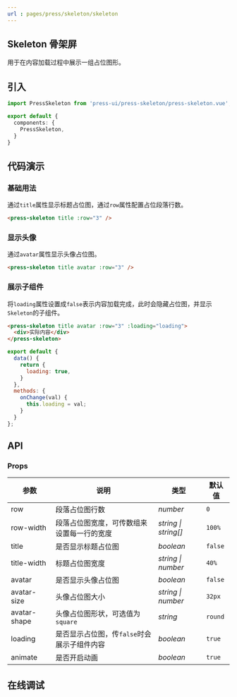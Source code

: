 ```yaml
---
url : pages/press/skeleton/skeleton
---
```


## Skeleton 骨架屏

用于在内容加载过程中展示一组占位图形。


## 引入

```ts
import PressSkeleton from 'press-ui/press-skeleton/press-skeleton.vue';

export default {
  components: {
    PressSkeleton,
  }
}
```

## 代码演示

### 基础用法

通过`title`属性显示标题占位图，通过`row`属性配置占位段落行数。

```html
<press-skeleton title :row="3" />
```

### 显示头像

通过`avatar`属性显示头像占位图。

```html
<press-skeleton title avatar :row="3" />
```

### 展示子组件

将`loading`属性设置成`false`表示内容加载完成，此时会隐藏占位图，并显示`Skeleton`的子组件。

```html
<press-skeleton title avatar :row="3" :loading="loading">
  <div>实际内容</div>
</press-skeleton>
```

```js
export default {
  data() {
    return {
      loading: true,
    }
  },
  methods: {
    onChange(val) {
      this.loading = val;
    }
  }
};
```

## API

### Props

| 参数         | 说明                                        | 类型                 | 默认值  |
| ------------ | ------------------------------------------- | -------------------- | ------- |
| row          | 段落占位图行数                              | _number_             | `0`     |
| row-width    | 段落占位图宽度，可传数组来设置每一行的宽度  | _string \| string[]_ | `100%`  |
| title        | 是否显示标题占位图                          | _boolean_            | `false` |
| title-width  | 标题占位图宽度                              | _string \| number_   | `40%`   |
| avatar       | 是否显示头像占位图                          | _boolean_            | `false` |
| avatar-size  | 头像占位图大小                              | _string \| number_   | `32px`  |
| avatar-shape | 头像占位图形状，可选值为`square`            | _string_             | `round` |
| loading      | 是否显示占位图，传`false`时会展示子组件内容 | _boolean_            | `true`  |
| animate      | 是否开启动画                                | _boolean_            | `true`  |

## 在线调试

<debug-online />
